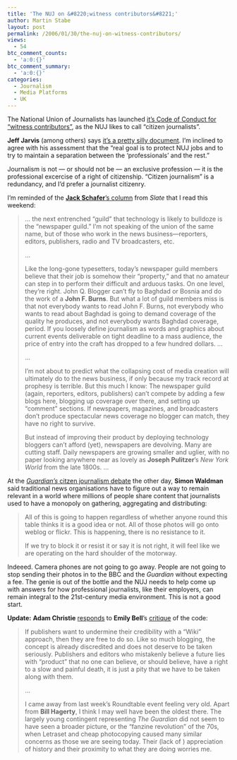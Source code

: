 ```yaml
---
title: 'The NUJ on &#8220;witness contributors&#8221;'
author: Martin Stabe
layout: post
permalink: /2006/01/30/the-nuj-on-witness-contributors/
views:
  - 54
btc_comment_counts:
  - 'a:0:{}'
btc_comment_summary:
  - 'a:0:{}'
categories:
  - Journalism
  - Media Platforms
  - UK
---
```

The National Union of Journalists has launched [it&rsquo;s Code of Conduct for &ldquo;witness contributors&rdquo;][1], as the NUJ likes to call &ldquo;citizen journalists&rdquo;. 

**Jeff Jarvis** (among others) says [it&rsquo;s a pretty silly document][2]. I&rsquo;m inclined to agree with his assessment that the &ldquo;real goal is to protect NUJ jobs and to try to maintain a separation between the &lsquo;professionals&rsquo; and the rest.&rdquo; 

Journalism is not &mdash; or should not be &mdash; an exclusive profession &mdash; it is the professional excercise of a right of citizenship. &ldquo;Citizen journalism&rdquo; is a redundancy, and I&rsquo;d prefer a journalist citizenry.

I&rsquo;m reminded of the [**Jack Schafer**&rsquo;s column][3] from *Slate* that I read this weekend:

> &#8230; the next entrenched &ldquo;guild&rdquo; that technology is likely to bulldoze is the &ldquo;newspaper guild.&rdquo; I&rsquo;m not speaking of the union of the same name, but of those who work in the news business&mdash;reporters, editors, publishers, radio and TV broadcasters, etc.
> 
> &#8230;
> 
> Like the long-gone typesetters, today&#8217;s newspaper guild members believe that their job is somehow their &ldquo;property,&rdquo; and that no amateur can step in to perform their difficult and arduous tasks. On one level, they&#8217;re right. John Q. Blogger can&rsquo;t fly to Baghdad or Bosnia and do the work of a **John F. Burns**. But what a lot of guild members miss is that not everybody wants to read John F. Burns, not everybody who wants to read about Baghdad is going to demand coverage of the quality he produces, and not everybody wants Baghdad coverage, period. If you loosely define journalism as words and graphics about current events deliverable on tight deadline to a mass audience, the price of entry into the craft has dropped to a few hundred dollars. &#8230;
> 
> &#8230;
> 
> I&rsquo;m not about to predict what the collapsing cost of media creation will ultimately do to the news business, if only because my track record at prophesy is terrible. But this much I know: The newspaper guild (again, reporters, editors, publishers) can&rsquo;t compete by adding a few blogs here, blogging up coverage over there, and setting up &ldquo;comment&rdquo; sections. If newspapers, magazines, and broadcasters don&rsquo;t produce spectacular news coverage no blogger can match, they have no right to survive.
> 
> But instead of improving their product by deploying technology bloggers can&rsquo;t afford (yet), newspapers are devolving. Many are cutting staff. Daily newspapers are growing smaller and uglier, with no paper looking anywhere near as lovely as **Joseph Pulitzer**&rsquo;s *New York World* from the late 1800s. &#8230;

At the [*Guardian&rsquo;s* citzen journalism debate][4] the other day, **Simon Waldman** said traditional news organisations have to figure out a way to remain relevant in a world where millions of people share content that journalists used to have a monopoly on gathering, aggregating and distributing:

> All of this is going to happen regardless of whether anyone round this table thinks it is a good idea or not. All of those photos will go onto weblog or flickr. This is happening, there is no resistance to it.
> 
> If we try to block it or resist it or say it is not right, it will feel like we are operating on the hard shoulder of the motorway. 

Indeeed. Camera phones are not going to go away. People are not going to stop sending their photos in to the BBC and the *Guardian* without expecting a fee. The genie is out of the bottle and the NUJ needs to help come up with answers for how professional journalists, like their employers, can remain integral to the 21st-century media environment. This is not a good start.

**Update:** **Adam Christie** [responds][5] to **Emily Bell**&rsquo;s [critique][6] of the code:

> If publishers want to undermine their credibility with a &ldquo;Wiki&rdquo; approach, then they are free to do so. Like so much blogging, the concept is already discredited and does not deserve to be taken seriously. Publishers and editors who mistakenly believe a future lies with &ldquo;product&rdquo; that no one can believe, or should believe, have a right to a slow and painful death, it is just a pity that we have to be taken along with them.
> 
> &#8230;
> 
> I came away from last week&rsquo;s Roundtable event feeling very old. Apart from **Bill Hagerty**, I think I may well have been the oldest there. The largely young contingent representing *The Guardian* did not seem to have seen a broader picture, or the &ldquo;fanzine revolution&rdquo; of the 70s, when Letraset and cheap photocopying caused many similar concerns as those we are seeing today. Their (lack of ) appreciation of history and their proximity to what they are doing worries me.

 [1]: http://www.buzzmachine.com/index.php/nuj/
 [2]: http://www.buzzmachine.com/index.php/2006/01/30/regulating-the-rabble/
 [3]: http://www.slate.com/id/2134918/?nav=fix
 [4]: http://blogs.guardian.co.uk/organgrinder/2006/01/the_citizen_journalism_debate.html
 [5]: http://nujnewmedia.blogspot.com/2006/01/ringing-emilys-bell.html
 [6]: http://media.guardian.co.uk/mediaguardian/story/0,,1697633,00.html